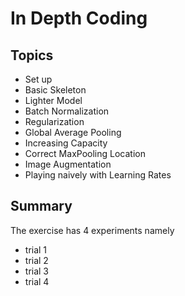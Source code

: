 # In Depth Coding

## Topics
- Set up
- Basic Skeleton
- Lighter Model
- Batch Normalization
- Regularization
- Global Average Pooling
- Increasing Capacity
- Correct MaxPooling Location
- Image Augmentation
- Playing naively with Learning Rates

## Summary
The exercise has 4 experiments namely
- trial 1
- trial 2
- trial 3
- trial 4
